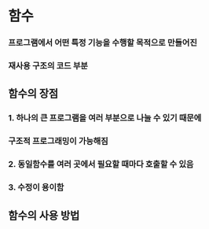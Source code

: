 #  함수
### 프로그램에서 어떤 특정 기능을 수행할 목적으로 만들어진
### 재사용 구조의 코드 부분

 ## 함수의 장점
### 1. 하나의 큰 프로그램을 여러 부분으로 나눌 수 있기 때문에
 ###    구조적 프로그래밍이 가능해짐

### 2. 동일함수를 여러 곳에서 필요할 때마다 호출할 수 있음

### 3. 수정이 용이함

## 함수의 사용 방법
